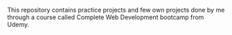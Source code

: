 This repository contains practice projects and few own projects done by me through a course called Complete Web Development bootcamp from Udemy.
